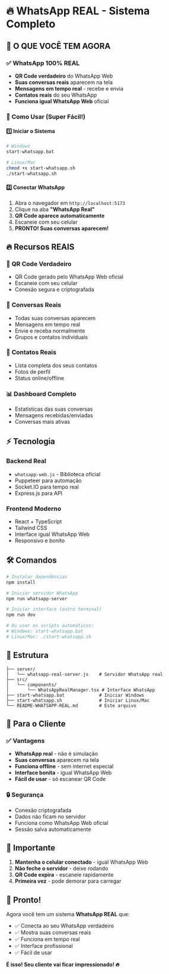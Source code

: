 # 🔥 WhatsApp REAL - Sistema Completo

## 🎯 O QUE VOCÊ TEM AGORA

### ✅ **WhatsApp 100% REAL**
- **QR Code verdadeiro** do WhatsApp Web
- **Suas conversas reais** aparecem na tela
- **Mensagens em tempo real** - recebe e envia
- **Contatos reais** do seu WhatsApp
- **Funciona igual WhatsApp Web** oficial

### 🚀 **Como Usar (Super Fácil!)**

#### **1️⃣ Iniciar o Sistema**
```bash
# Windows
start-whatsapp.bat

# Linux/Mac
chmod +x start-whatsapp.sh
./start-whatsapp.sh
```

#### **2️⃣ Conectar WhatsApp**
1. Abra o navegador em `http://localhost:5173`
2. Clique na aba **"WhatsApp Real"**
3. **QR Code aparece automaticamente**
4. Escaneie com seu celular
5. **PRONTO! Suas conversas aparecem!**

## 🔥 **Recursos REAIS**

### 📱 **QR Code Verdadeiro**
- QR Code gerado pelo WhatsApp Web oficial
- Escaneie com seu celular
- Conexão segura e criptografada

### 💬 **Conversas Reais**
- Todas suas conversas aparecem
- Mensagens em tempo real
- Envie e receba normalmente
- Grupos e contatos individuais

### 👥 **Contatos Reais**
- Lista completa dos seus contatos
- Fotos de perfil
- Status online/offline

### 📊 **Dashboard Completo**
- Estatísticas das suas conversas
- Mensagens recebidas/enviadas
- Conversas mais ativas

## ⚡ **Tecnologia**

### **Backend Real**
- `whatsapp-web.js` - Biblioteca oficial
- Puppeteer para automação
- Socket.IO para tempo real
- Express.js para API

### **Frontend Moderno**
- React + TypeScript
- Tailwind CSS
- Interface igual WhatsApp Web
- Responsivo e bonito

## 🛠️ **Comandos**

```bash
# Instalar dependências
npm install

# Iniciar servidor WhatsApp
npm run whatsapp-server

# Iniciar interface (outro terminal)
npm run dev

# Ou usar os scripts automáticos:
# Windows: start-whatsapp.bat
# Linux/Mac: ./start-whatsapp.sh
```

## 🔧 **Estrutura**

```
├── server/
│   └── whatsapp-real-server.js    # Servidor WhatsApp real
├── src/
│   └── components/
│       └── WhatsAppRealManager.tsx # Interface WhatsApp
├── start-whatsapp.bat             # Iniciar Windows
├── start-whatsapp.sh              # Iniciar Linux/Mac
└── README-WHATSAPP-REAL.md        # Este arquivo
```

## 🎯 **Para o Cliente**

### **✅ Vantagens**
- **WhatsApp real** - não é simulação
- **Suas conversas** aparecem na tela
- **Funciona offline** - sem internet especial
- **Interface bonita** - igual WhatsApp Web
- **Fácil de usar** - só escanear QR Code

### **🔒 Segurança**
- Conexão criptografada
- Dados não ficam no servidor
- Funciona como WhatsApp Web oficial
- Sessão salva automaticamente

## 🚨 **Importante**

1. **Mantenha o celular conectado** - igual WhatsApp Web
2. **Não feche o servidor** - deixe rodando
3. **QR Code expira** - escaneie rapidamente
4. **Primeira vez** - pode demorar para carregar

## 🎉 **Pronto!**

Agora você tem um sistema **WhatsApp REAL** que:
- ✅ Conecta ao seu WhatsApp verdadeiro
- ✅ Mostra suas conversas reais
- ✅ Funciona em tempo real
- ✅ Interface profissional
- ✅ Fácil de usar

**É isso! Seu cliente vai ficar impressionado! 🔥**